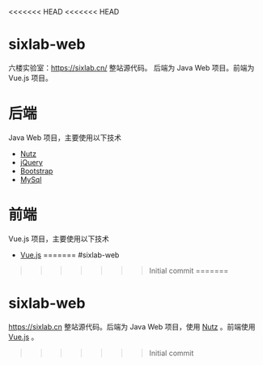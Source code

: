 <<<<<<< HEAD
<<<<<<< HEAD
# sixlab-web
六楼实验室：<a href="https://sixlab.cn/" target="_blank">https://sixlab.cn/</a> 整站源代码。
后端为 Java Web 项目。前端为 Vue.js 项目。

# 后端
Java Web 项目，主要使用以下技术
- <a href="http://www.nutzam.com/" target="_blank">Nutz</a>
- <a href="http://jquery.com/" target="_blank">jQuery</a>
- <a href="http://getbootstrap.com/" target="_blank">Bootstrap</a>
- <a href="https://www.mysql.com/" target="_blank">MySql</a>

# 前端
Vue.js 项目，主要使用以下技术
- <a href="https://cn.vuejs.org/" target="_blank">Vue.js</a>
=======
#sixlab-web
>>>>>>> Initial commit
=======
# sixlab-web
https://sixlab.cn 整站源代码。后端为 Java Web 项目，使用 [Nutz](http://www.nutzam.com/) 。前端使用 [Vue.js](https://cn.vuejs.org/) 。
>>>>>>> Initial commit
